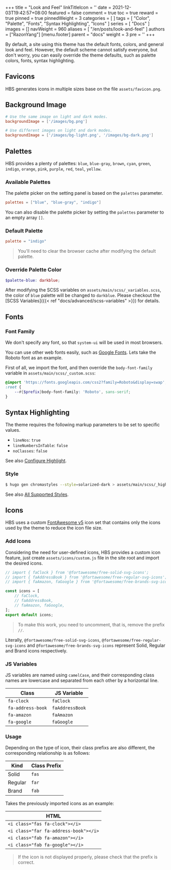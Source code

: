 +++
title = "Look and Feel"
linkTitleIcon = '<i class="fas fa-palette fa-fw"></i>'
date = 2021-12-03T19:42:57+08:00
featured = false
comment = true
toc = true
reward = true
pinned = true
pinnedWeight = 3
categories = [
]
tags = [
  "Color",
  "Palette",
  "Fonts",
  "Syntax Highlighting",
  "Icons"
]
series = [
  "Docs"
]
images = []
navWeight = 960
aliases = [
  "/en/posts/look-and-feel"
]
authors = ["RazonYang"]
[menu.footer]
  parent = "docs"
  weight = 3
  pre = '<i class="fas fa-fw fa-palette me-1"></i>'
+++

By default, a site using this theme has the default fonts, colors, and general look and feel.
However, the default scheme cannot satisfy everyone, but don't worry, you can easily override the theme defaults, such as palette colors, fonts, syntax highlighting.

<!--more-->

## Favicons

HBS generates icons in multiple sizes base on the file `assets/favicon.png`.

## Background Image

```toml {title="config/_default/params.toml"}
# Use the same image on light and dark modes.
backgroundImage = ['/images/bg.png']

# Use different images on light and dark modes.
backgroundImage = ['/images/bg-light.png', '/images/bg-dark.png']
```

## Palettes

HBS provides a plenty of palettes: `blue`, `blue-gray`, `brown`, `cyan`, `green`, `indigo`, `orange`, `pink`, `purple`, `red`, `teal`, `yellow`.

### Available Palettes

The palette picker on the setting panel is based on the `palettes` parameter. 

```toml {title="config/_default/params.toml"}
palettes = ["blue", "blue-gray", "indigo"]
```

You can also disable the palette picker by setting the `palettes` parameter to an empty array `[]`.

### Default Palette

```toml {title="config/_default/params.toml"}
palette = "indigo"
```

> You'll need to clear the browser cache after modifying the default palette.

### Override Palette Color

```scss {title="assets/main/scss/_variables.scss"}
$palette-blue: darkblue;
```

After modifying the SCSS variables on `assets/main/scss/_variables.scss`, the color of `blue` palette will be changed to `darkblue`.
Please checkout the [SCSS Variables]({{< ref "docs/advanced/scss-variables" >}}) for details.

## Fonts

### Font Family

We don't specify any font, so that `system-ui` will be used in most browsers.

You can use other web fonts easily, such as [Google Fonts](https://fonts.google.com/). Lets take the Roboto font as an example.

First of all, we import the font, and then override the `body-font-family` variable in `assets/main/scss/_custom.scss`:

```scss {title="assets/main/scss/_custom.scss"}
@import 'https://fonts.googleapis.com/css2?family=Roboto&display=swap';
:root {
    --#{$prefix}body-font-family: 'Roboto', sans-serif;
}
```

## Syntax Highlighting

The theme requires the following markup parameters to be set to specific values.

- `lineNos`: `true`
- `lineNumbersInTable`: `false`
- `noClasses`: `false`

See also [Configure Highlight](https://gohugo.io/getting-started/configuration-markup#highlight).

### Style

```bash
$ hugo gen chromastyles --style=solarized-dark > assets/main/scss/_highlight.scss
```

See also [All Supported Styles](https://xyproto.github.io/splash/docs/all.html).

## Icons

HBS uses a custom [FontAwesome v5](https://fontawesome.com/v5/search) icon set that contains only the icons used by the theme to reduce the icon file size.

### Add Icons

Considering the need for user-defined icons, HBS provides a custom icon feature, just create `assets/icons/custom.js` file in the site root and import the desired icons.

```js {title="assets/icons/custom.js"}
// import { faClock } from '@fortawesome/free-solid-svg-icons';
// import { faAddressBook } from '@fortawesome/free-regular-svg-icons';
// import { faAmazon, faGoogle } from '@fortawesome/free-brands-svg-icons';

const icons = [
    // faClock,
    // faAddressBook,
    // faAmazon, faGoogle,
];
export default icons;
```

> To make this work, you need to uncomment, that is, remove the prefix `//`.

Literally, `@fortawesome/free-solid-svg-icons`, `@fortawesome/free-regular-svg-icons` and `@fortawesome/free-brands-svg-icons` represent Solid, Regular and Brand icons respectively.

### JS Variables

JS variables are named using `camelCase`, and their corresponding class names are lowercase and separated from each other by a horizontal line.

| Class | JS Variable |
|---|---|
| `fa-clock` | `faClock` |
| `fa-address-book` | `faAddressBook` |
| `fa-amazon` | `faAmazon` |
| `fa-google` | `faGoogle` |

### Usage

Depending on the type of icon, their class prefixs are ​​also different, the corresponding relationship is as follows:

| Kind | Class Prefix
|---|---|
| Solid | `fas`
| Regular | `far`
| Brand | `fab`

Takes the previously imported icons as an example:

| HTML |
|---|
| `<i class="fas fa-clock"></i>` |
| `<i class="far fa-address-book"></i>` |
| `<i class="fab fa-amazon"></i>` |
| `<i class="fab fa-google"></i>` |

> If the icon is not displayed properly, please check that the prefix is ​​correct.
